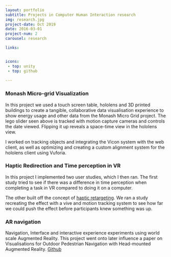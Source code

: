 ```yaml
---
layout: portfolio
subtitle: Projects in Computer Human Interaction research
img: research.jpg
project-date: Oct 2019
date: 2016-03-01
project-num: 2
carousel: research

links:


icons:
 - top: unity
 - top: github
 
---
```


### Monash Micro-grid Visualization

In this project we used a touch screen table, hololens and 3D printed buildings to create a tangible, collaborative data visualisation experience to show energy usage and other data from the Monash Micro Grid project. The lego slider seen above is tracked with motion capture cameras and controls the date viewed. Flipping it up reveals a space-time view in the hololens view. 

I worked on tracking objects and integrating the Vicon system with the web client, as well as optimizing and creating a custom alignment system for the hololens client using Vuforia. 

### Haptic Redirection and Time perception in VR

In this project I implemented two user studies, which I then ran. The first study tried to see if there was a difference in time perception when completing a task in VR compared to doing it on a computer.

The other built off the concept of [haptic retargeting](https://www.microsoft.com/en-us/research/uploads/prod/2016/10/HapticRetargeting_CHI2016.pdf). We ran a study  recreating the effect with a vive and motion tracking system to see how far we could push the effect before participants knew something was up. 

### AR navigation 

Navigation, Interface and interactive experience experiments using world scale Augmented Reality. This project went onto later influence a paper on Visualisations for Outdoor Pedestrian Navigation with Head-mounted Augmented Reality. [Github](https://github.com/Chikanz/Monash-AR)

